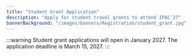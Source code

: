 ```yaml
---
title: "Student Grant Application"
description: "Apply for student travel grants to attend IPAC'27"
bannerBackground: "/images/banners/Registration/student_grant.jpg"
---
```



:::warning
Student grant applications will open in January 2027. The application deadline is March 15, 2027.
:::

